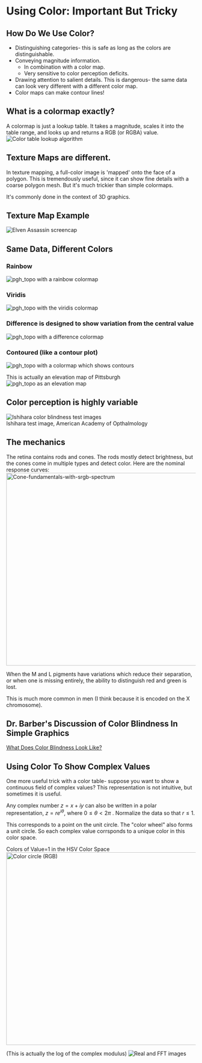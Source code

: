# Using Color: Important But Tricky



## How Do We Use Color?

* Distinguishing categories- this is safe as long as the colors are
  distinguishable.
* Conveying magnitude information.
  * In combination with a color map.
  * Very sensitive to color perception deficits.
* Drawing attention to salient details.  This is dangerous- the same
data can look very different with a different color map.
* Color maps can make contour lines!


## What is a colormap exactly?

A colormap is just a lookup table.  It takes a magnitude, scales it into
the table range, and looks up and returns a RGB (or RGBA) value.
<span class='image60'>
![Color table lookup algorithm](images/color_lookup_alg.png)
</span>



## Texture Maps are different.

In texture mapping, a full-color image is 'mapped' onto the face of a
polygon.  This is tremendously useful, since it can show fine details
with a coarse polygon mesh.  But it's much trickier than simple colormaps.

It's commonly done in the context of 3D graphics.


## Texture Map Example
![Elven Assassin screencap](images/elven_assassin_screencap.png)



## Same Data, Different Colors

### Rainbow
![pgh_topo with a rainbow colormap](images/pgh_topo_cmap_rainbow.png)


### Viridis
![pgh_topo with the viridis colormap](images/pgh_topo_cmap_viridis.png)


### Difference is designed to show variation from the central value
![pgh_topo with a difference colormap](images/pgh_topo_cmap_difference.png)


### Contoured (like a contour plot)
![pgh_topo with a colormap which shows contours](images/pgh_topo_cmap_contoured.png)


This is actually an elevation map of Pittsburgh
![pgh_topo as an elevation map](images/pgh_topo_relief.png)



## Color perception is highly variable

![Ishihara color blindness test images](images/Ishihara-test---numerals.gif)
<br>
Ishihara test image, American Academy of Opthalmology


## The mechanics

The retina contains rods and cones.  The rods mostly detect
brightness, but the cones come in multiple types and detect color.
Here are the nominal response curves:
<a title="BenRG, Public domain, via Wikimedia Commons" href="https://commons.wikimedia.org/wiki/File:Cone-fundamentals-with-srgb-spectrum.svg"><img width="512" alt="Cone-fundamentals-with-srgb-spectrum" src="https://upload.wikimedia.org/wikipedia/commons/thumb/0/04/Cone-fundamentals-with-srgb-spectrum.svg/512px-Cone-fundamentals-with-srgb-spectrum.svg.png"></a>


When the M and L pigments have variations which reduce their
separation, or when one is missing entirely, the ability to
distinguish red and green is lost.

This is much more common in men (I think because it is encoded on the
X chromosome).



## Dr. Barber's Discussion of Color Blindness In Simple Graphics

[What Does Color Blindness Look Like?](https://youtu.be/DpkWgAyjWBs)



## Using Color To Show Complex Values

One more useful trick with a color table- suppose you want to show a
continuous field of complex values?  This representation is not intuitive,
but sometimes it is useful.


Any complex number $z = x + iy$ can also be written in a polar
representation, $z = r e^{i \theta}$, where $0 \le \theta < 2\pi$ .  Normalize
the data so that $r \le 1$.

This corresponds to a point on the unit circle.  The "color wheel" also
forms a unit circle.  So each complex value corrsponds to a unique color
in this color space.


Colors of Value=1 in the HSV Color Space
<a title="Crossover1370, CC BY-SA 4.0 &lt;https://creativecommons.org/licenses/by-sa/4.0&gt;, via Wikimedia Commons" href="https://commons.wikimedia.org/wiki/File:Color_circle_(RGB).svg"><img width="512" alt="Color circle (RGB)" src="https://upload.wikimedia.org/wikipedia/commons/thumb/8/8a/Color_circle_%28RGB%29.svg/512px-Color_circle_%28RGB%29.svg.png"></a>


(This is actually the log of the complex modulus)
![Real and FFT images](images/joel_real_and_fft.png)